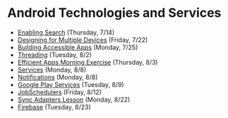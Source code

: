 # Android Technologies and Services

- [Enabling Search](https://github.com/ga-adi-nyc/Course-Materials/tree/master/lessons/android-technologies-and-services/enable-search-lesson) (Thursday, 7/14)
- [Designing for Multiple Devices](https://github.com/ga-adi-nyc/Course-Materials/tree/master/lessons/android-technologies-and-services/multiple-devices-lesson) (Friday, 7/22)
- [Building Accessible Apps](https://github.com/ga-adi-nyc/Course-Materials/tree/master/lessons/user-interface/accessible-apps-lesson) (Monday, 7/25)
- [Threading](https://github.com/ga-adi-nyc/Course-Materials/tree/master/lessons/android-technologies-and-services/threading-lesson) (Tuesday, 8/2)
- [Efficient Apps Morning Exercise](https://github.com/ga-adi-nyc/Course-Materials/tree/master/lessons/android-technologies-and-services/efficient-apps-morning-exercise) (Thursday, 8/3)
- [Services](https://github.com/ga-adi-nyc/Course-Materials/tree/master/lessons/android-technologies-and-services/services-lesson) (Monday, 8/8)
- [Notifications](https://github.com/ga-adi-nyc/Course-Materials/tree/master/lessons/user-interface/notifications-lesson) (Monday, 8/8)
- [Google Play Services](https://github.com/ga-adi-nyc/Course-Materials/tree/master/lessons/android-technologies-and-services/google-play-services-lesson) (Tuesday, 8/9)
- [JobSchedulers](https://github.com/ga-adi-nyc/Course-Materials/tree/master/lessons/android-technologies-and-services/job-scheduler-lesson) (Friday, 8/12)
- [Sync Adapters Lesson](https://github.com/ga-adi-nyc/Course-Materials/tree/master/lessons/web-communication/sync-adapters-lesson) (Monday, 8/22)
- [Firebase](https://github.com/ga-adi-nyc/Course-Materials/tree/master/lessons/databases/firebase-lesson) (Tuesday, 8/23)
